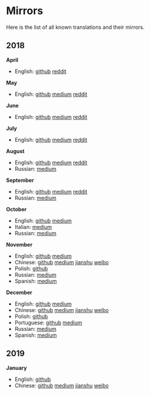 # Mirrors

Here is the list of all known translations and their mirrors.

## 2018

__April__

* English: [github](journal/201804.md) [reddit](https://www.reddit.com/r/decred/comments/8hi916/decred_journal_april_2018/)

__May__

* English: [github](journal/201805.md) [medium](https://medium.com/decred/decred-journal-may-2018-6ea021e4f26a) [reddit](https://www.reddit.com/r/decred/comments/8p3b7p/decred_journal_may_2018/)

__June__

* English: [github](journal/201806.md) [medium](https://medium.com/decred/decred-journal-june-2018-b489ccb83b12) [reddit](https://www.reddit.com/r/decred/comments/8woriv/decred_journal_june_2018/)

__July__

* English: [github](journal/201807.md) [medium](https://medium.com/decred/decred-journal-july-2018-4fe7cb50b2f5) [reddit](https://www.reddit.com/r/decred/comments/95541q/decred_journal_july_2018/)

__August__

* English: [github](journal/201808.md) [medium](https://medium.com/decred/decred-journal-august-2018-48bdb4fb14f) [reddit](https://www.reddit.com/r/decred/comments/9dn9ia/decred_journal_august_2018/)
* Russian: [medium](https://medium.com/decred-russia/decred-journal-%D0%B0%D0%B2%D0%B3%D1%83%D1%81%D1%82-2018-8375e838954)

__September__

* English: [github](journal/201809.md) [medium](https://medium.com/decred/decred-journal-september-2018-ca667d776b60) [reddit](https://www.reddit.com/r/decred/comments/9m0f15/decred_journal_september_2018/)
* Russian: [medium](https://medium.com/decred-russia/decred-journal-%D1%81%D0%B5%D0%BD%D1%82%D1%8F%D0%B1%D1%80%D1%8C-2018-4967ddfd5033)

__October__

* English: [github](journal/201810.md) [medium](https://medium.com/decred/decred-journal-october-2018-6a875424f796)
* Italian: [medium](https://medium.com/decred-ita/decred-journal-ottobre-2018-a68e88c926ff)
* Russian: [medium](https://medium.com/decred-russia/decred-journal-%D0%BE%D0%BA%D1%82%D1%8F%D0%B1%D1%80%D1%8C-2018-1eeffc65344c)

__November__

* English: [github](journal/201811.md) [medium](https://medium.com/decred/decred-journal-november-2018-17844ed68420)
* Chinese: [github](https://github.com/Guang168/DecredCNJournal/blob/master/201811_DecredJournalCN.md) [medium](https://medium.com/@guang.dcr/decred%E6%9C%88%E6%8A%A5-11%E6%9C%88-1ddac6598830) [jianshu](https://www.jianshu.com/p/32721d65d462) [weibo](https://www.weibo.com/ttarticle/p/show?id=2309404314486369594181)
* Polish: [github](https://github.com/artikozel/DecredJournalPL/blob/master/journal/201811_DecredJournalPL.md)
* Russian: [medium](https://medium.com/decred-russia/decred-journal-%D0%BD%D0%BE%D1%8F%D0%B1%D1%80%D1%8C-2018-d0aceacfd72a)
* Spanish: [medium](https://medium.com/@decred_es/revista-decred-noviembre-2018-a3e52c5fc1a9)

__December__

* English: [github](journal/201812.md) [medium](https://medium.com/decred/decred-journal-december-2018-7ac754103ac3)
* Chinese: [github](https://github.com/Guang168/DecredCNJournal/blob/master/201812_DecredJournalCN.md) [medium](https://medium.com/@guang.dcr/decred%E6%9C%88%E6%8A%A5-12%E6%9C%88-eb8b42a5e4fd) [jianshu](https://www.jianshu.com/p/65e7a83ac27c) [weibo](https://www.weibo.com/ttarticle/p/show?id=2309404328163751677942)
* Polish: [github](https://github.com/artikozel/DecredJournalPL/blob/master/journal/201812_DecredJournalPL.md)
* Portuguese: [github](https://github.com/MaiconJunge/decred-news/blob/master/journal/201812PTBR.md) [medium](https://medium.com/@maiconjunge/jornal-decred-dezembro-de-2018-947c616b894f)
* Russian: [medium](https://medium.com/decred-russia/decred-journal-%D0%B4%D0%B5%D0%BA%D0%B0%D0%B1%D1%80%D1%8C-2018-9528f7a9d24d)
* Spanish: [medium](https://medium.com/@decred_es/revista-decred-diciembre-2018-79093f957aac)

## 2019

__January__

* English: [github](journal/201901.md)
* Chinese: [github](https://github.com/Guang168/DecredCNJournal/blob/master/201901_DecredJournalCN.md) [medium](https://medium.com/@guang.dcr/decred%E6%9C%88%E6%8A%A5-1%E6%9C%88-472668f76e71) [jianshu](https://www.jianshu.com/p/097265621ef6) [weibo](https://www.weibo.com/ttarticle/p/show?id=2309404341509649494386)
